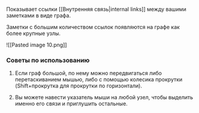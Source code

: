 Показывает ссылки [[Внутренняя связь|internal links]] между вашими заметками в виде графа.

Заметки с большим количеством ссылок появляются на графе как более крупные узлы.

![[Pasted image 10.png]]

### Советы по использованию

1. Если граф большой, по нему можно передвигаться либо перетаскиванием мышью, либо с помощью колесика прокрутки (Shift+прокрутка для прокрутки по горизонтали).

2. Вы можете навести указатель мыши на любой узел, чтобы выделить именно его связи и приглушить остальные.